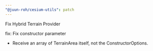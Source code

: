 ```yaml
---
"@juun-roh/cesium-utils": patch
---
```


Fix Hybrid Terrain Provider

fix: Fix constructor parameter

* Receive an array of TerrainArea itself, not the ConstructorOptions.
